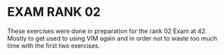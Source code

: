 # EXAM RANK 02

These exercises were done in preparation for the rank 02 Exam at 42. Mostly to get used to using VIM again and in order not to waste too much time with the first two exercises.
